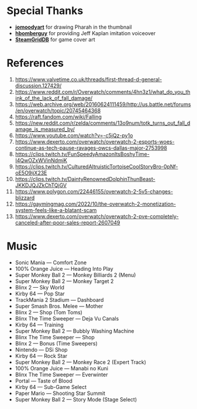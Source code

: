 # Special Thanks

- **[jomoodyart](https://www.instagram.com/jomoodyart/)** for drawing Pharah in the thumbnail
- **[hbomberguy](https://www.youtube.com/c/hbomberguy)** for providing Jeff Kaplan imitation voiceover
- **[SteamGridDB](https://www.steamgriddb.com/)** for game cover art

# References

1. https://www.valvetime.co.uk/threads/first-thread-d-general-discussion.127429/
2. https://www.reddit.com/r/Overwatch/comments/4hn3z1/what_do_you_think_of_the_lack_of_fall_damage/
3. https://web.archive.org/web/20160624111459/http://us.battle.net/forums/en/overwatch/topic/20745464368
4. https://raft.fandom.com/wiki/Falling
5. https://new.reddit.com/r/zelda/comments/13o9num/totk_turns_out_fall_damage_is_measured_by/
6. https://www.youtube.com/watch?v=-c5jQz-py1o
7. https://www.dexerto.com/overwatch/overwatch-2-esports-woes-continue-as-tech-pause-ravages-owcs-dallas-major-2753998
8. https://clips.twitch.tv/FunSpeedyAmazonItsBoshyTime-I4QwOZxWVinNdmjK
9. https://clips.twitch.tv/CulturedAltruisticTortoiseCoolStoryBro-0pNf-oE5O9ijX23E
10. https://clips.twitch.tv/DaintyRenownedDolphinThunBeast-JKKDJQJZkChTQjGV
11. https://www.polygon.com/22446155/overwatch-2-5v5-changes-blizzard
12. https://gaymingmag.com/2022/10/the-overwatch-2-monetization-system-feels-like-a-blatant-scam
13. https://www.dexerto.com/overwatch/overwatch-2-pve-completely-canceled-after-poor-sales-report-2607049

# Music

- Sonic Mania — Comfort Zone
- 100% Orange Juice — Heading Into Play
- Super Monkey Ball 2 — Monkey Billiards 2 (Menu)
- Super Monkey Ball 2 — Monkey Target 2
- Blinx 2 — Sky World
- Kirby 64 — Pop Star
- TrackMania 2 Stadium — Dashboard
- Super Smash Bros. Melee — Mother
- Blinx 2 — Shop (Tom Toms)
- Blinx The Time Sweeper — Deja Vu Canals
- Kirby 64 — Training
- Super Monkey Ball 2 — Bubbly Washing Machine
- Blinx The Time Sweeper — Shop
- Blinx 2 — Bonus (Time Sweepers)
- Nintendo — DSi Shop
- Kirby 64 — Rock Star
- Super Monkey Ball 2 — Monkey Race 2 (Expert Track)
- 100% Orange Juice — Manabi no Kuni
- Blinx The Time Sweeper — Everwinter
- Portal — Taste of Blood
- Kirby 64 — Sub-Game Select
- Paper Mario — Shooting Star Summit
- Super Monkey Ball 2 — Story Mode (Stage Select)